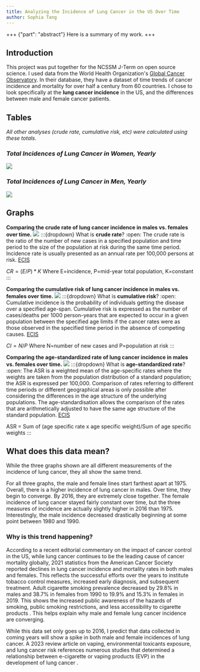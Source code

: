 ```yaml
---
title: Analyzing the Incidence of Lung Cancer in the US Over Time
author: Sophia Tang
---
```


+++ {"part": "abstract"}
Here is a summary of my work.
+++

## Introduction
This project was put together for the NCSSM J-Term on open source science. I used data from the World Health Organization's [Global Cancer Observatory](https://gco.iarc.fr/). In their database, they have a dataset of time trends of cancer incidence and mortality for over half a century from 60 countries. I chose to look specifically at the **lung cancer incidence** in the US, and the differences between male and female cancer patients. 

## Tables
*All other analyses (crude rate, cumulative risk, etc) were calculated using these totals.*
### *Total Incidences of Lung Cancer in Women, Yearly*
![](#femalescruderate)
### *Total Incidences of Lung Cancer in Men, Yearly*
![](#malescr)

## Graphs
**Comparing the crude rate of lung cancer incidence in males vs. females over time.**
![](#crchart)
:::{dropdown} What is **crude rate**?
:open:
The crude rate is the ratio of the number of new cases in a specified population and time period to the size of the population at risk during the same time period. Incidence rate is usually presented as an annual rate per 100,000 persons at risk. [ECIS](https://ecis.jrc.ec.europa.eu/info/glossary.html) 

$CR = (E/P) * K$
Where E=incidence, P=mid-year total population, K=constant
:::

**Comparing the cumulative risk of lung cancer incidence in males vs. females over time.**
![](#cumulativerisk)
:::{dropdown} What is **cumulative risk**?
:open:
Cumulative incidence is the probability of individuals getting the disease over a specified age-span. Cumulative risk is expressed as the number of cases/deaths per 1000 person-years that are expected to occur in a given population between the specified age limits if the cancer rates were as those observed in the specified time period in the absence of competing causes. [ECIS](https://ecis.jrc.ec.europa.eu/info/glossary.html)

$CI=N/P$ 
Where N=number of new cases and P=population at risk
:::

**Comparing the age-standardized rate of lung cancer incidence in males vs. females over time.**
![](#asr)
:::{dropdown} What is **age-standardized rate**?
:open:
The ASR is a weighted mean of the age-specific rates where the weights are taken from the population distribution of a standard population; the ASR is expressed per 100,000. Comparison of rates referring to different time periods or different geographical areas is only possible after considering the differences in the age structure of the underlying populations. The age-standardisation allows the comparison of the rates that are arithmetically adjusted to have the same age structure of the standard population. [ECIS](https://ecis.jrc.ec.europa.eu/info/glossary.html)

ASR = Sum of (age specific rate x age specific weight)/Sum of age specific weights
:::

## What does this data mean?
While the three graphs shown are all different measurements of the incidence of lung cancer, they all show the same trend. 

For all three graphs, the male and female lines start farthest apart at 1975. Overall, there is a higher incidence of lung cancer in males. Over time, they begin to converge. By 2016, they are extremely close together. The female incidence of lung cancer stayed fairly constant over time, but the three measures of incidence are actually slightly higher in 2016 than 1975. Interestingly, the male incidence decreased drastically beginning at some point between 1980 and 1990. 

### Why is this trend happening? 
According to a recent editorial commentary on the impact of cancer control in the US, while lung cancer continues to be the leading cause of cancer mortality globally, 2021 statistics from the American Cancer Society reported declines in lung cancer incidence and mortality rates in both males and females. This reflects the successful efforts over the years to institute tobacco control measures, increased early diagnosis, and subsequent treatment. Adult cigarette smoking prevalence decreased by 29.8% in males and 38.7% in females from 1990 to 19.9% and 15.3% in females in 2019. This shows the increased public awareness of the hazards of smoking, public smoking restrictions, and less accessibility to cigarette products [](doi:10.21037/ace-21-5). This helps explain why male and female lung cancer incidence are converging. 

While this data set only goes up to 2016, I predict that data collected in coming years will show a spike in both male and female incidences of lung cancer. A 2023 review article on vaping, environmental toxicants exposure, and lung cancer risk references numerous studies that determined a relationship between e-cigarette or vaping products (EVP) in the development of lung cancer [](https://doi.org/10.3390/cancers15184525). 

